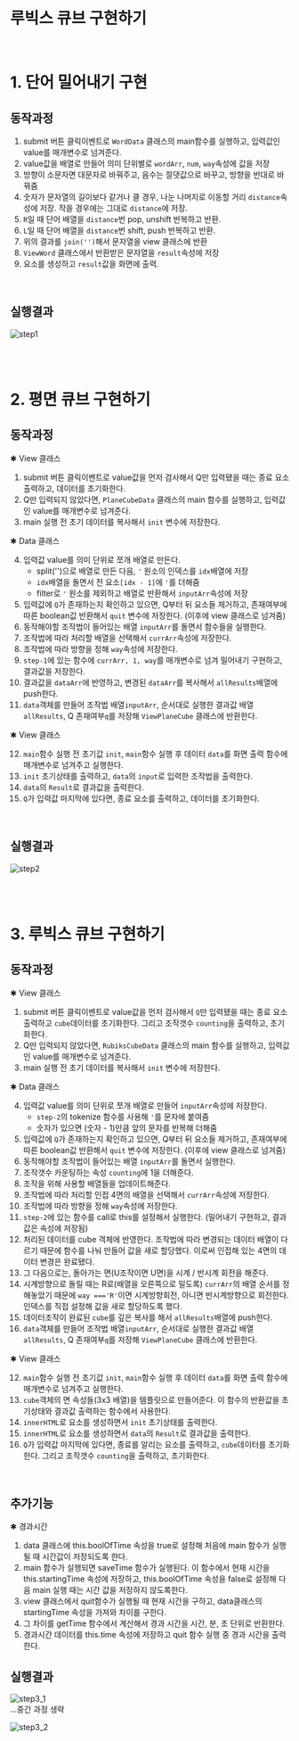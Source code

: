 # 루빅스 큐브 구현하기
<br>

# 1. 단어 밀어내기 구현
## 동작과정
 1. submit 버튼 클릭이벤트로 `WordData` 클래스의 main함수를 실행하고, 입력값인 value를 매개변수로 넘겨준다.
 2. value값을 배열로 만들어 의미 단위별로 `wordArr`, `num`, `way`속성에 값을 저장
 3. 방향이 소문자면 대문자로 바꿔주고, 음수는 절댓값으로 바꾸고, 방향을 반대로 바꿔줌
 4. 숫자가 문자열의 길이보다 같거나 클 경우, 나눈 나머지로 이동할 거리 `distance`속성에 저장. 작을 경우에는 그대로 `distance`에 저장.
 5. `R`일 때 단어 배열을 `distance`번 pop, unshift 반복하고 반환.
 6. `L`일 때 단어 배열을 `distance`번 shift, push 반복하고 반환.
 7. 위의 결과를 `join('')`해서 문자열을 view 클래스에 반환
 8. `ViewWord` 클래스에서 반환받은 문자열을 `result`속성에 저장
 9. 요소를 생성하고 `result`값을 화면에 출력.
   
<br>

## 실행결과
![step1](https://i.postimg.cc/636jv4vY/mastertest-step1.png)

<br>
<br>

# 2. 평면 큐브 구현하기
## 동작과정
✱ View 클래스

 1. submit 버튼 클릭이벤트로 value값을 먼저 검사해서 Q만 입력됐을 때는 종료 요소 출력하고, 데이터를 초기화한다.
 2. Q만 입력되지 않았다면, `PlaneCubeData` 클래스의 main 함수를 실행하고, 입력값인 value를 매개변수로 넘겨준다.
 3. main 실행 전 초기 데이터를 복사해서 `init` 변수에 저장한다.

✱ Data 클래스

 4. 입력값 value를 의미 단위로 쪼개 배열로 만든다.
    - split('')으로 배열로 만든 다음, `'` 원소의 인덱스를 `idx`배열에 저장
    - `idx`배열을 돌면서 전 요소`[idx - 1]`에 `'`를 더해줌
    - filter로 `'` 원소를 제외하고 배열로 반환해서 `inputArr`속성에 저장
 5. 입력값에 `Q`가 존재하는지 확인하고 있으면, Q부터 뒤 요소들 제거하고, 존재여부에 따른 boolean값 반환해서 `quit` 변수에 저장한다. (이후에 view 클래스로 넘겨줌)
 6. 동작해야할 조작법이 들어있는 배열 `inputArr`를 돌면서 함수들을 실행한다.
 7. 조작법에 따라 처리할 배열을 선택해서 `currArr`속성에 저장한다.
 8. 조작법에 따라 방향을 정해 `way`속성에 저장한다.
 9. `step-1`에 있는 함수에 `currArr, 1, way`를 매개변수로 넘겨 밀어내기 구현하고, 결과값을 저장한다.
 10. 결과값을 `dataArr`에 반영하고, 변경된 `dataArr`를 복사해서 `allResults`배열에 push한다.
 11. `data`객체를 만들어 조작법 배열`inputArr`, 순서대로 실행한 결과값 배열`allResults`, Q 존재여부`q`를 저장해 `ViewPlaneCube` 클래스에 반환한다.

✱ View 클래스

 12. `main`함수 실행 전 초기값 `init`, `main`함수 실행 후 데이터 `data`를 화면 출력 함수에 매개변수로 넘겨주고 실행한다.
 13. `init` 초기상태를 출력하고, `data`의 `input`로 입력한 조작법을 출력한다.
 14. `data`의 `Result`로 결과값을 출력한다.
 15. `Q`가 입력값 마지막에 있다면, 종료 요소를 출력하고, 데이터를 초기화한다.

<br>

## 실행결과
![step2](https://i.postimg.cc/wvB9qV9V/mastertest-step2.png)

<br>
<br>

# 3. 루빅스 큐브 구현하기
## 동작과정
✱ View 클래스

 1. submit 버튼 클릭이벤트로 value값을 먼저 검사해서 `Q`만 입력됐을 때는 종료 요소 출력하고 `cube`데이터를 초기화한다. 그리고 조작갯수 `counting`을 출력하고, 초기화한다.
 2. Q만 입력되지 않았다면, `RubiksCubeData` 클래스의 main 함수를 실행하고, 입력값인 value를 매개변수로 넘겨준다.
 3. main 실행 전 초기 데이터를 복사해서 `init` 변수에 저장한다.
   
✱ Data 클래스

 4. 입력값 value를 의미 단위로 쪼개 배열로 만들어 `inputArr`속성에 저장한다.
    - `step-2`의 tokenize 함수를 사용해 `'`를 문자에 붙여줌
    - 숫자가 있으면 (숫자 - 1)만큼 앞의 문자를 반복해 더해줌
 5. 입력값에 `Q`가 존재하는지 확인하고 있으면, Q부터 뒤 요소들 제거하고, 존재여부에 따른 boolean값 반환해서 `quit` 변수에 저장한다. (이후에 view 클래스로 넘겨줌)
 6. 동작해야할 조작법이 들어있는 배열 `inputArr`를 돌면서 실행한다.
 7. 조작갯수 카운팅하는 속성 `counting`에 1을 더해준다.
 8. 조작을 위해 사용할 배열들을 업데이트해준다.
 9. 조작법에 따라 처리할 인접 4면의 배열을 선택해서 `currArr`속성에 저장한다.
 10. 조작법에 따라 방향을 정해 `way`속성에 저장한다.
 11. `step-2`에 있는 함수를 call로 this를 설정해서 실행한다. (밀어내기 구현하고, 결과값은 속성에 저장됨) 
 12. 처리된 데이터를 cube 객체에 반영한다. 조작법에 따라 변경되는 데이터 배열이 다르기 때문에 함수를 나눠 만들어 값을 새로 할당했다. 이로써 인접해 있는 4면의 데이터 변경은 완료됐다.
 13. 그 다음으로는, 돌아가는 면(U조작이면 U면)을 시계 / 반시계 회전을 해준다.
 14. 시계방향으로 돌릴 때는 R로(배열을 오른쪽으로 밀도록) `currArr`의 배열 순서를 정해놓았기 때문에 `way ==='R'`이면 시계방향회전, 아니면 반시계방향으로 회전한다. 인덱스를 직접 설정해 값을 새로 할당하도록 했다.
 15. 데이터조작이 완료된 `cube`를 깊은 복사를 해서 `allResults`배열에 push한다.
 16. `data`객체를 만들어 조작법 배열`inputArr`, 순서대로 실행한 결과값 배열`allResults`, Q 존재여부`q`를 저장해 `ViewPlaneCube` 클래스에 반환한다. 

✱ View 클래스

 12. `main`함수 실행 전 초기값 `init`, `main`함수 실행 후 데이터 `data`를 화면 출력 함수에 매개변수로 넘겨주고 실행한다.
 13. `cube`객체의 면 속성들(3x3 배열)을 템플릿으로 만들어준다. 이 함수의 반환값을 초기상태와 결과값 출력하는 함수에서 사용한다.
 14. `innerHTML`로 요소를 생성하면서 `init` 초기상태를 출력한다.
 15. `innerHTML`로 요소를 생성하면서 `data`의 `Result`로 결과값을 출력한다.
 16. `Q`가 입력값 마지막에 있다면, 종료를 알리는 요소를 출력하고, `cube`데이터를 초기화한다. 그리고 조작갯수 `counting`을 출력하고, 초기화한다.

<br>

## 추가기능
✱ 경과시간
 1. data 클래스에 this.boolOfTime 속성을 true로 설정해 처음에 main 함수가 실행될 때 시간값이 저장되도록 한다.
 2. main 함수가 실행되면 saveTime 함수가 실행된다. 이 함수에서 현재 시간을 this.startingTime 속성에 저장하고, this.boolOfTime 속성을 false로 설정해 다음 main 실행 때는 시간 값을 저장하지 않도록한다.
 3. view 클래스에서 quit함수가 실행될 때 현재 시간을 구하고, data클래스의 startingTime 속성을 가져와 차이를 구한다.
 4. 그 차이를 getTime 함수에서 계산해서 경과 시간을 시간, 분, 초 단위로 반환한다.
 5. 경과시간 데이터를 this.time 속성에 저장하고 quit 함수 실행 중 경과 시간을 출력한다.


## 실행결과
![step3_1](https://i.postimg.cc/wT9kkqhn/mastertest-step3.png)
<br>...중간 과정 생략 <br>

![step3_2](https://i.postimg.cc/qvzzSHRM/mastertest-step3-2.png)
